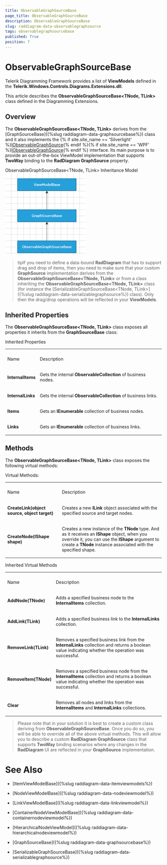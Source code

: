 ```yaml
---
title: ObservableGraphSourceBase
page_title: ObservableGraphSourceBase
description: ObservableGraphSourceBase
slug: raddiagram-data-observablegraphsource
tags: observablegraphsourcebase
published: True
position: 7
---
```


# ObservableGraphSourceBase



Telerik Diagramming Framework provides a list of __ViewModels__ defined in the __Telerik.Windows.Controls.Diagrams.Extensions.dll__.
	  

This article describes the __ObservableGraphSourceBase<TNode, TLink>__ class defined in the Diagramming Extensions.
	  

## Overview

The __ObservableGraphSourceBase<TNode, TLink>__ derives from the [GraphSourceBase]({%slug raddiagram-data-graphsourcebase%}) class and it also implements the {% if site.site_name == 'Silverlight' %}[IObservableGraphSource](http://www.telerik.com/help/silverlight/t_telerik_windows_diagrams_core_iobservablegraphsource.html){% endif %}{% if site.site_name == 'WPF' %}[IObservableGraphSource](http://www.telerik.com/help/wpf/t_telerik_windows_diagrams_core_iobservablegraphsource.html){% endif %} interface. Its main purpose is to provide an out-of-the-box ViewModel implementation that supports __TwoWay__ binding to the __RadDiagram GraphSource__ property.
		

ObservableGraphSourceBase<TNode, TLink> Inheritance Model![raddiagram-data-observablegraphsource](images/raddiagram-data-observablegraphsource.png)

>tipIf you need to define a data-bound __RadDiagram__ that has to support drag and drop of items, then you need to make sure that your custom __GraphSource__ implementation derives from the __ObservableGraphSourceBase<TNode, TLink>__ or from a class inheriting the __ObservableGraphSourceBase<TNode, TLink>__ class (for instance the [SerializableGraphSourceBase<TNode, TLink>]({%slug raddiagram-data-serializablegraphsource%}) class).  Only then the drag/drop operations will be reflected in your __ViewModels__.
		

## Inherited Properties

The __ObservableGraphSourceBase<TNode, TLink>__ class exposes all properties it inherits from the __GraphSourceBase__ class:
		
<table>Inherited Properties<th><tr><td>

Name</td><td>

Description</td></tr></th><tr><td>

<b>InternalItems</b></td><td>

Gets the internal <b>ObservableCollection</b> of business nodes.
			  </td></tr><tr><td>

<b>InternalLinks</b></td><td>

Gets the internal <b>ObservableCollection</b> of business links.
			  </td></tr><tr><td>

<b>Items</b></td><td>

Gets an <b>IEnumerable</b> collection of business nodes.
			  </td></tr><tr><td>

<b>Links</b></td><td>

Gets an <b>IEnumerable</b> collection of business links.
			  </td></tr></table>

## Methods

The __ObservableGraphSourceBase<TNode, TLink>__ class exposes the following virtual methods:
		
<table>Virtual Methods:<th><tr><td>

Name</td><td>

Description</td></tr></th><tr><td>

<b>CreateLink(object source, object target)</b></td><td>

Creates a new <b>ILink</b> object associated with the specified source and target nodes.
			  </td></tr><tr><td>

<b>CreateNode(IShape shape)</b></td><td>

Creates a new instance of the <b>TNode</b> type. And as it receives an <b>IShape</b> object, when you override it, you can use the <b>IShape</b> argument to create a <b>TNode</b> instance associated with the specified shape.
			  </td></tr></table>
<table>Inherited Virtual Methods<th><tr><td>

Name</td><td>

Description</td></tr></th><tr><td>

<b>AddNode(TNode)</b></td><td>

Adds a specified business node to the <b>InternalItems</b> collection.
			  </td></tr><tr><td>

<b>AddLink(TLink)</b></td><td>

Adds a specified business link to the <b>InternalLinks</b> collection.
			  </td></tr><tr><td>

<b>RemoveLink(TLink)</b></td><td>

Removes a specified business link from the <b>InternalLinks</b> collection and returns a boolean value indicating whether the operation was successful.
			  </td></tr><tr><td>

<b>RemoveItem(TNode)</b></td><td>

Removes a specified business node from the <b>InternalItems</b> collection and returns a boolean value indicating whether the operation was successful.
			  </td></tr><tr><td>

<b>Clear</b></td><td>

Removes all nodes and links from the <b>InternalItems</b>	and <b>InternalLinks</b> collections.
			  </td></tr></table>

>Please note that in your solution it is best to create a custom class deriving from __ObservableGraphSourceBase__. Once you do so, you will be able to override all of the above virtual methods. This will allow you to describe a custom __RadDiagram GraphSource__ class that supports __TwoWay__ binding scenarios where any changes in the __RadDiagram__ UI are reflected in your __GraphSource__ implementation.
		  

# See Also

 * [ItemViewModelBase]({%slug raddiagram-data-itemviewmodels%})

 * [NodeViewModelBase]({%slug raddiagram-data-nodeviewmodel%})

 * [LinkViewModelBase]({%slug raddiagram-data-linkviewmodel%})

 * [ContainerNodeViewModelBase]({%slug raddiagram-data-containernodeviewmodel%})

 * [HierarchicalNodeViewModel]({%slug raddiagram-data-hierarchicalnodeviewmodel%})

 * [GraphSourceBase]({%slug raddiagram-data-graphsourcebase%})

 * [SerializableGraphSourceBase]({%slug raddiagram-data-serializablegraphsource%})
